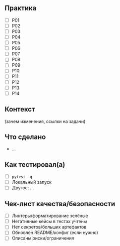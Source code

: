 ## Практика
- [ ] P01
- [ ] P02
- [ ] P03
- [ ] P04
- [ ] P05
- [ ] P06
- [ ] P07
- [ ] P08
- [ ] P09
- [ ] P10
- [ ] P11
- [ ] P12
- [ ] P13
- [ ] P14

## Контекст
(зачем изменения, ссылки на задачи)

## Что сделано
- ...

## Как тестировал(а)
- [ ] `pytest -q`
- [ ] Локальный запуск
- [ ] Другое: ...

## Чек-лист качества/безопасности
- [ ] Линтеры/форматирование зелёные
- [ ] Негативные кейсы в тестах учтены
- [ ] Нет секретов/больших артефактов
- [ ] Обновлён README/конфиг (если нужно)
- [ ] Описаны риски/ограничения
